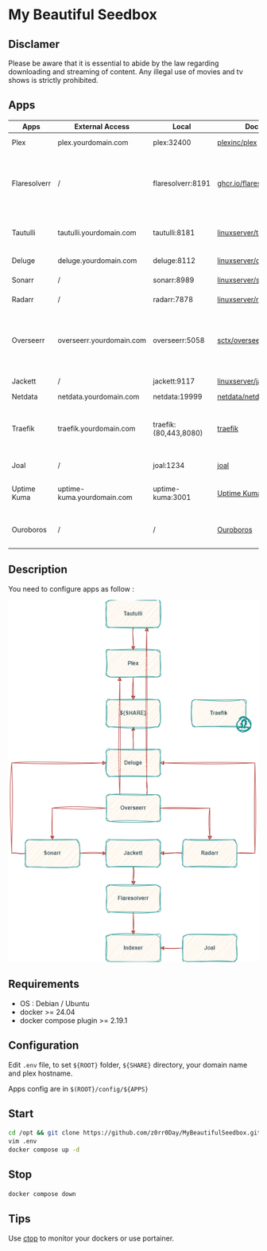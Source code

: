 # My Beautiful Seedbox

## Disclamer

Please be aware that it is essential to abide by the law regarding downloading and streaming of content. Any illegal use of movies and tv shows is strictly prohibited.

## Apps

| Apps			       | External Access            | Local						| Docker image                                                           										| Tag 	   | Description               									 |
|----------------------|----------------------------|---------------------------|---------------------------------------------------------------------------------------------------------------|----------|-------------------------------------------------------------|
| Plex                 | plex.yourdomain.com        | plex:32400				| [plexinc/plex](https://hub.docker.com/r/plexinc/pms-docker/)          										| *latest* | Media Streaming     										 |
| Flaresolverr         | /       					| flaresolverr:8191			| [ghcr.io/flaresolverr/flaresolverr](https://github.com/flaresolverr/FlareSolverr/pkgs/container/flaresolverr)	| *latest* | Proxy server to bypass Cloudflare and DDoS-GUARD protection |
| Tautulli             | tautulli.yourdomain.com    | tautulli:8181 			| [linuxserver/tautulli](https://hub.docker.com/r/linuxserver/tautulli)    										| *latest* | Monitor & Analyse Plex for Overseerr 						 |
| Deluge               | deluge.yourdomain.com      | deluge:8112 				| [linuxserver/deluge](https://hub.docker.com/r/linuxserver/deluge)      										| *latest* | BitTorrent client 											 |
| Sonarr               | /					     	| sonarr:8989	 			| [linuxserver/sonarr](https://hub.docker.com/r/linuxserver/sonarr)      										| *latest* | TV Shows monitor    										 |
| Radarr               | /					        | radarr:7878 				| [linuxserver/radarr](https://hub.docker.com/r/linuxserver/radarr)      										| *latest* | Movies monitor      										 |
| Overseerr            | overseerr.yourdomain.com   | overseerr:5058 			| [sctx/overseerr](https://hub.docker.com/r/sctx/overseerr)														| *latest* | Application for managing requests for your media library	 |
| Jackett              | /					        | jackett:9117 				| [linuxserver/jackett](https://hub.docker.com/r/linuxserver/jackett)    										| *latest* | Tracker indexer     										 |
| Netdata              | netdata.yourdomain.com     | netdata:19999 			| [netdata/netdata](https://hub.docker.com/r/netdata/netdata)            										| *latest* | Metrics   													 |
| Traefik 			   | traefik.yourdomain.com     | traefik:(80,443,8080) 	| [traefik](https://hub.docker.com/_/traefik)                           										| *latest* | Traefik reverse proxy (access to admin dashboard) 			 |
| Joal				   | /						    | joal:1234		 			| [joal](https://hub.docker.com/r/anthonyraymond/joal)                       									| *latest* | Keep your ratio 											 |
| Uptime Kuma		   | uptime-kuma.yourdomain.com	| uptime-kuma:3001	 		| [Uptime Kuma](https://hub.docker.com/r/louislam/uptime-kuma)                         							| *latest* | Self-hosted monitoring tool 								 |											 
| Ouroboros		   	   | /							| / 						| [Ouroboros](https://hub.docker.com/r/pyouroboros/ouroboros)         											| *latest* | Keep your docker image updated 							 |

## Description 

You need to configure apps as follow :

![image](./MyBeautufilSeedbox.png)

## Requirements

- OS : Debian / Ubuntu
- docker >= 24.04
- docker compose plugin >= 2.19.1

## Configuration

Edit `.env` file, to set `${ROOT}` folder, `${SHARE}` directory, your domain name and plex hostname.

Apps config are in `$(ROOT}/config/${APPS}`

## Start

```bash
cd /opt && git clone https://github.com/z0rr0Day/MyBeautifulSeedbox.git
vim .env
docker compose up -d
```

## Stop

```bash
docker compose down
```

## Tips

Use [ctop](https://github.com/bcicen/ctop) to monitor your dockers or use portainer.


